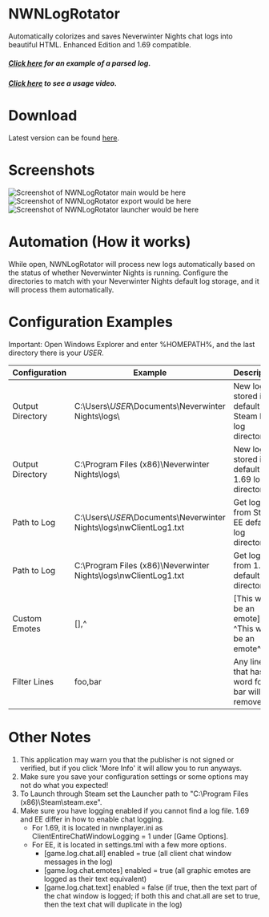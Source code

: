 # NWNLogRotator
Automatically colorizes and saves Neverwinter Nights chat logs into beautiful HTML. Enhanced Edition and 1.69 compatible.
##### <a href="http://htmlpreview.github.io/?https://github.com/notsigma/NWNLogRotator-Node.js/blob/master/output/NWNLogExample.html">Click here</a> for an example of a parsed log. 
##### <a href="https://www.youtube.com/watch?v=gspLCJM7JuU">Click here</a> to see a usage video.

# Download
Latest version can be found <a href="https://github.com/notsigma/NWNLogRotator/releases/latest">here</a>.

# Screenshots
![Screenshot of NWNLogRotator main would be here](https://raw.githubusercontent.com/notsigma/NWNLogRotator/master/Assets/Images/screenshot_nwnlr1.png)
![Screenshot of NWNLogRotator export would be here](https://raw.githubusercontent.com/notsigma/NWNLogRotator/master/Assets/Images/screenshot_nwnlr2.png)
![Screenshot of NWNLogRotator launcher would be here](https://raw.githubusercontent.com/notsigma/NWNLogRotator/master/Assets/Images/screenshot_nwnlr3.png)

# Automation (How it works)
While open, NWNLogRotator will process new logs automatically based on the status of whether Neverwinter Nights is running. Configure the directories to match with your Neverwinter Nights default log storage, and it will process them automatically.

# Configuration Examples
Important: Open Windows Explorer and enter %HOMEPATH%, and the last directory there is your _USER_.
  
| Configuration  | Example | Description |
| ------------- | ------------- | ------------- |
| Output Directory | C:\Users\\_USER_\Documents\Neverwinter Nights\logs\ | New logs stored in default Steam EE log directory |
| Output Directory | C:\Program Files (x86)\Neverwinter Nights\logs\ | New logs stored in default 1.69 log directory |
| Path to Log | C:\Users\\_USER_\Documents\Neverwinter Nights\logs\nwClientLog1.txt | Get log from Steam EE default log directory |
| Path to Log | C:\Program Files (x86)\Neverwinter Nights\logs\nwClientLog1.txt | Get log from 1.69 default log directory |
| Custom Emotes | [],^ | [This will be an emote], ^This will be an emote^ |
| Filter Lines | foo,bar | Any line that has the word foo or bar will be removed |

# Other Notes
1) This application may warn you that the publisher is not signed or verified, but if you click 'More Info' it will allow you to run anyways.
2) Make sure you save your configuration settings or some options may not do what you expected!
3) To Launch through Steam set the Launcher path to "C:\Program Files (x86)\Steam\steam.exe".
4) Make sure you have logging enabled if you cannot find a log file. 1.69 and EE differ in how to enable chat logging.
   * For 1.69, it is located in nwnplayer.ini as ClientEntireChatWindowLogging = 1 under [Game Options].
   * For EE, it is located in settings.tml with a few more options.
     * [game.log.chat.all] enabled = true (all client chat window messages in the log)
     * [game.log.chat.emotes] enabled = true (all graphic emotes are logged as their text equivalent)
     * [game.log.chat.text] enabled = false (if true, then the text part of the chat window is logged; if both this and chat.all are set to true, then the text chat will duplicate in the log)
